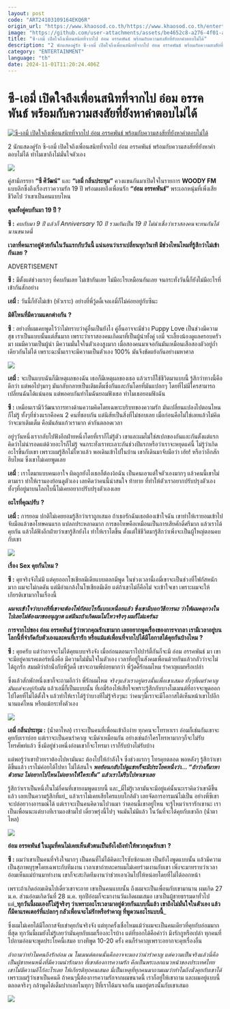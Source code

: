 ```yaml
---
layout: post
code: "ART24103109164EKQ6R"
origin_url: "https://www.khaosod.co.th/https://www.khaosod.co.th/entertainment/news_9484155"
image: "https://github.com/user-attachments/assets/be4652c8-a276-4f01-ad7e-68a0c66bfa86"
title: "ซี-เอมี่ เปิดใจถึงเพื่อนสนิทที่จากไป อ๋อม อรรคพันธ์ พร้อมกับความสงสัยที่ยังหาคำตอบไม่ได้"
description: "2 นักแสดงคู่รัก ซี-เอมี่ เปิดใจถึงเพื่อนสนิทที่จากไป อ๋อม อรรคพันธ์ พร้อมกับความสงสัยที่ยังหาคำตอบไม่ได้ ทำไมเขาถึงไม่มั่นใจตัวเอง"
category: "ENTERTAINMENT"
language: "th"
date: 2024-11-01T11:20:24.406Z
---
```


# ซี-เอมี่ เปิดใจถึงเพื่อนสนิทที่จากไป อ๋อม อรรคพันธ์ พร้อมกับความสงสัยที่ยังหาคำตอบไม่ได้

[![ซี-เอมี่ เปิดใจถึงเพื่อนสนิทที่จากไป อ๋อม อรรคพันธ์ พร้อมกับความสงสัยที่ยังหาคำตอบไม่ได้](https://www.khaosod.co.th/wpapp/uploads/2024/10/cm-Red.jpg "ซี-เอมี่ เปิดใจถึงเพื่อนสนิทที่จากไป อ๋อม อรรคพันธ์ พร้อมกับความสงสัยที่ยังหาคำตอบไม่ได้")](https://www.khaosod.co.th/wpapp/uploads/2024/10/cm-Red.jpg)

2 นักแสดงคู่รัก ซี-เอมี่ เปิดใจถึงเพื่อนสนิทที่จากไป อ๋อม อรรคพันธ์ พร้อมกับความสงสัยที่ยังหาคำตอบไม่ได้ ทำไมเขาถึงไม่มั่นใจตัวเอง

![](https://www.khaosod.co.th/wpapp/uploads/2024/10/DSC07833.jpg)

คู่สามีภรรยา **“ซี ศิวัฒน์”** และ **“เอมี่ กลิ่นประทุม”** ควงแขนกันมาเปิดใจในรายการ **WOODY FM** แบบลึกซึ้งถึงเรื่องราวความรัก 19 ปี พร้อมเผยถึงเพื่อนรัก **“อ๋อม อรรคพันธ์”** พระเอกหนุ่มที่เพิ่งเสียชีวิตไป ว่าเขาเป็นคนแบบไหน

**คุณทั้งคู่คบกันมา 19 ปี ?**

**ซี :** _คบกับมา 9 ปี แล้วก็ Anniversary 10 ปี รวมกันเป็น 19 ปี ไม่น่าเชื่อว่าเราสองคนจะทนกันได้นานขนาดนี้_

**เวลาที่คนเราอยู่ด้วยกันในวันแรกกับวันนี้ แน่นอนว่าเราเปลี่ยนทุกวินาที มีช่วงไหนไหมที่รู้สึกว่าไม่เข้ากันเลย** **?**

ADVERTISEMENT

**ซี :** มีตั้งแต่ช่วงแรกๆ ที่คบกันเลย ไม่เข้ากันเลย ไม่มีอะไรเหมือนกันเลย จนกระทั่งวันนี้ก็ยังไม่มีอะไรที่เข้ากันสักอย่าง

**เอมี่ :** วันนี้ก็ยังไม่เข้า (หัวเราะ) อย่างที่พี่วู้ดดี้เจอเอมี่ก็ไม่ค่อยอยู่กับซีนะ

**มิติไหนที่มีความแตกต่างกัน** **?**

**ซี** : อย่างที่ผมเคยพูดไว้ว่าไม่ทราบว่าคู่อื่นเป็นยังไง คู่อื่นอาจจะมีช่วง Puppy Love เป็นช่วงมีความสุข เราเป็นแบบนั้นแต่สั้นมาก เพราะว่าเราสองคนเกิดมาที่เป็นผู้นำทั้งคู่ เอมี่ จะเลี้ยงน้องดูแลครอบครัวมา ผมมีความเป็นผู้นำ มีความมั่นใจในตัวเองสูงมาก เมื่อสองคนมาเจอกันมันเหมือนเสือสองตัวอยู่ถ้ำเดียวกันไม่ได้ เพราะฉะนั้นเราจะมีความเป็นตัวเอง 100% มันจึงขัดแย้งกันอย่างมหาศาล

![](https://www.khaosod.co.th/wpapp/uploads/2024/10/S__48644100.jpg)

**เอมี่ :** จะเป็นแบบฉันก็มีเหตุผลของฉัน เธอก็มีเหตุผลของเธอ แล้วเราก็ใช้ชีวิตมาแบบนี้ รู้สึกว่าทางนี้คือดีกว่า แต่พอไปๆมาๆ มันกลับกลายเป็นเติมเต็มซึ่งกันและกันโดยที่มันแปลกๆ โดยที่ไม่มีใครสามารถเปลี่ยนฉันได้แน่นอน แต่พอคบกันทำไมฉันยอมฟังเธอ ทำไมเธอยอมฟังฉัน

**ซี :** เหมือนเรามีวิวัฒนาการทางด้านความคิดโดยเฉพาะบริบทของความรัก มันเปลี่ยนแปลงไปตอนไหนก็ไม่รู้ ทั้งๆที่ช่วงแรกคือคน 2 คนที่ชอบกัน แต่นิสัยเป็นสิ่งที่ไม่ชอบเลย เมื่อก่อนคือไม่ใช่เลยแล้วไม่คิดว่าจะมาเติมเต็ม คือมันล้นแก้วเรามาก ด่ากันตลอดเวลา

อยู่ๆวันหนึ่งเรากลับไปฟังอีกฝ่ายหนึ่งโดยที่เราก็ไม่รู้ตัว เขาและผมไม่ใช่สเปกของกันและกันตั้งแต่แรก คิดว่าไม่น่ารอดแต่ด้วยอะไรก็ไม่รู้ จนกระทั่งเราทะเลาะกันช่วงปีแรกหรือว่าเราจะหยุดแค่นี้ ไม่รู้ว่าเกิดอะไรขึ้นกับเขา เพราะผมรู้สึกไม่ไหวแล้ว พอเดินเข้าไปในบ้าน เขาก็เดินมาจับมือว่า เฮ้ย! หรือว่าอีกสักฮึบไหม ซึ่งเขาไม่เคยพูดเลย

**เอมี่** : เราโตมาแบบคนเอาใจ ผิดถูกยังไงเธอก็ต้องง้อฉัน เป็นคนเอาแต่ใจตัวเองมากๆ แล้วคนนี้เขาไม่ตามเรา ทำให้เรามองย้อนดูตัวเอง เลยคิดว่าคนนี้น่าสนใจ ท้าทาย ที่ทำให้ตัวเราอยากปรับปรุงตัวเอง ทั้งๆที่อยู่มาบนโลกใบนี้ไม่เคยอยากปรับปรุงตัวเองเลย

**อะไรที่คุณปรับ** **?**

**เอมี่ :** การยอม ปกติไม่เคยยอมรู้สึกว่าเราถูกเสมอ ถ้าเธอรักฉันเธอต้องเข้าใจฉัน เขาทำให้เรายอมเข้าไปจับมือแล้วขอโทษคนแรก แปลกประหลาดมาก การขอโทษคือเหมือนเป็นการเสียศักดิ์ศรีมาก แล้วเราได้คุยกัน แล้วได้ฟังอีกฝ่ายว่าเขารู้สึกยังไง ทำให้เราโตขึ้น ตั้งแต่ใช้ชีวิตมารู้สึกว่าเพิ่งจะเป็นผู้ใหญ่ตอนคบกับเขา

![](https://www.khaosod.co.th/wpapp/uploads/2024/10/S__48644103.jpg)

**เรื่อง** **Sex คุยกันไหม ?**

**ซี :** คุยจริงจังไม่มี แต่คุยออกโซเชียลมีเดียแบบตลกมีพูด ในช่วงเวลานี้เอมี่เขาจะเป็นช่วงที่โฟกัสหนักมาก ผมจะไม่กดดัน แต่มีอำแกล้งในโซเชียลมีเดีย แต่ถ้าเขาไม่ก็คือไม่ จะเข้าใจเขา เพราะผมจะให้เกียรติเขามากในเรื่องนี้

_**ผมจะเข้าใจว่าบางทีที่เขาจะต้องโฟกัสอะไรก็แบบเหนื่อยแล้ว ซึ่งเขามีบอกวิธีการนะ ว่าให้ผมคลุกวงในไปเลยไม่ต้องมาขออนุญาต แต่มีนะถ้าเกิดผมไม่ไหวจริงๆ ผมก็ไม่แคร์นะ**_

**การจากไปของ อ๋อม อรรคพันธ์ รู้ว่าพวกคุณรักเขามาก เลยอยากพูดเรื่องของการจากลา เรามีเวลาอยู่บนโลกนี้ที่จำกัดกับตัวเองและคนที่เรารัก หรือแม้แต่เพื่อนที่จากไปได้มีโอกาสได้คุยกันบ้างไหม** **?**

**ซี :** คุยครับ แต่ว่าอาจจะไม่ได้คุยแบบจริงจัง เมื่อก่อนตอนเราไปปาร์ตี้กันก็จะมี อ๋อม อรรคพันธ์ มา เขาจะมีอยู่คาแรคเตอร์หนึ่งคือ มีความไม่มั่นใจในตัวเอง เวลาที่อยู่ในสังคมเพื่อนด้วยกันแล้วกลัวว่าจะไม่ได้ถูกรัก สมมติว่าถ้านั่งกับพี่วู้ดดี้ เขาจะถามพี่บ่อยมากว่า พี่วู้ดดี้รักผมไหม รำคาญผมหรือเปล่า

ซึ่งแล้วสักพักหนึ่งเขาก็จะถามอีกว่า พี่รักผมไหม _จริงๆแล้วเราอยู่ตรงนั้นเพื่อเขาเสมอ ทั้งๆที่ผมรำคาญมันแต่จะอยู่กับมัน_ แล้วเอมี่ก็เป็นแบบนั้น ที่เอมี่ร้องไห้เสียใจเพราะรู้สึกกับบางโมเมนต์ที่อาจจะพูดออกไปโดยที่ไม่ได้ตั้งใจ แล้วทำให้เราได้รู้ว่าบางทีไม่รู้จริงๆนะ ว่าคนๆนี้เราจะมีโอกาสได้เห็นหน้าเขาไปอีกนานแค่ไหน หรือแม้กระทั่งตัวเอง

![](https://www.khaosod.co.th/wpapp/uploads/2024/10/S__48644101.jpg)

**เอมี่ กลิ่นประทุม :** (น้ำตาไหล) เราจะเป็นคนที่เพื่อนเข้าถึงง่าย ทุกคนจะโทรหาเรา อ๋อมก็เช่นกันเขาจะคุยกับเราบ่อย แต่เราจะเป็นคนรำคาญ จะมีด่าเหมือนกัน อย่างเช่นถ้าใครโทรหามากๆก็จะไม่รับโทรศัพท์แล้ว ซึ่งมีอยู่ช่วงหนึ่งอ๋อมเขาก็จะโทรมา เราก็รับบ้างไม่รับบ้าง

แต่พอรู้ว่าเขาป่วยเราต้องไปหามันนะ ต้องไปให้กำลังใจ ซึ่งช่วงแรกๆ โทรคุยตลอด พอหลังๆ รู้สึกว่าเขาดีขึ้นแล้ว เราไม่ค่อยได้ไปหา ไม่ได้สนใจ _**พอย้อนกลับไปดูแชทก็จะมีประโยคหนึ่งว่า… “ถ้าว่างก็มาหาด้วยนะ ไม่อยากไปไหนไม่อยากให้ใครเห็น” แล้วเราไม่รีบไปหาเขาเลย**_

รู้สึกว่าเราเป็นหนึ่งในไม่กี่คนที่เขายอมพูดแบบนี้ และ_มี่ไม่รู้เวลามันจะมีอยู่แค่นั้นนะเราคิดว่าเขาดีขึ้นแล้ว เลยเป็นความรู้สึกที่แย่_ แล้วเราไม่เคยเสียใครแบบใกล้ตัว เลยจัดการอารมณ์ไม่เป็น อย่างพี่ซีเขาจะปล่อยวางอารมณ์ได้ แต่เราจะเป็นคนคิดวนไปวนมา ว่าตอนนี้เขาอยู่ไหน จะรู้ไหมว่าเรารักเขานะ เราเป็นเพื่อนนะแต่บางทีเรามองข้ามไป เดี๋ยวพรุ่งนี้ไปๆ จนมันไม่มีแล้ว ในวันที่จะได้คุยกับเขาอีก (น้ำตาไหล)

![](https://www.khaosod.co.th/wpapp/uploads/2024/10/S__48644105.jpg)

**อ๋อม อรรคพันธ์ ในมุมที่คนไม่เคยเห็นตัวตนเป็นยังไงถึงทำให้พวกคุณรักเขา** **?**

**ซี :** ผมว่าเขาเป็นคนที่จริงใจมากๆ เป็นคนที่ไม่ได้คิดอะไรซับซ้อนเลย เป็นยังไงพูดแบบนั้น แล้วมีความเป็นสุภาพบุรุษโดยเฉพาะกับทีมงาน เวลาเขาถ่ายละครผมไม่เคยร่วมงานกับเขา เพิ่งจะมาทราบว่าเวลาอ๋อมเห็นแม่บ้านมาทำงาน เขาก็จะสะกิดทีมงานว่าช่วยเอาเงินไปให้หน่อยโดยที่ไม่ได้ออกหน้า

เพราะถ้าเกิดอ๋อมเดินไปเดี๋ยวเขาจะอาย เขาเป็นคนแบบนั้น ถึงผมจะเป็นเพื่อนกับเขามานาน ผมเกิด 27 ม.ค. ส่วนอ๋อมเกิดวันที่ 28 ม.ค. ทุกปีอ๋อมก็จะมางานวันเกิดผมเสมอ เขาเป็นผู้ชายธรรมดาทั่วไป แต่_**ทุกวันนี้ผมเองก็ไม่รู้จริงๆ ว่าเพราะอะไรเวลามาอยู่ด้วยกันแบบนี้แล้ว เขาถึงไม่มั่นใจในตัวเอง แล้วก็มีคาแรคเตอร์ที่แปลกๆ กลัวเพื่อนจะไม่รักหรือรำคาญ ที่พูดวนอะไรแบบนี้**_

ซึ่งผมไม่เคยได้มีโอกาสจับเข่าคุยกันจริงจัง แต่ทุกครั้งเชื่อไหมแม้ว่าผมจะเป็นคนเดียวที่คุยกับอ๋อมมากที่สุด ทุกวันนี้ผมยังไม่รู้เลยว่ามันคุยกับผมเรื่องอะไรบ้าง แต่ที่บอกได้คือคำว่า มึงรักกูหรือเปล่า ทุกคนที่ไปถามอ๋อมจะพูดประโยคนี้เสมอ บางทีพูด 10-20 ครั้ง คนก็รำคาญเพราะอยากจะคุยเรื่องอื่น

_ถ้าถามว่าทำไมคนถึงรักอ๋อม ณ โมเมนต์ตอนนั้นคืออาจจะมองว่าน่ารำคาญ แต่ความเป็นจริงแล้วนี่คือ เป็นผู้ชายคนหนึ่งที่มีความน่ารักมาก ที่เขาต้องการความรัก คือเป็นพระเอกแนวหน้าของประเทศไทย เขาไม่มีความอีโก้อะไรเลย ให้เกียรติทุกคนเสมอ นี่เป็นเหตุที่ทุกคนมาถามผมว่าทำไมถึงนั่งคุยกับเขาได้_ เพราะผมรู้ว่าเขาเป็นคนดี ถ้าคนๆนี้ต้องการความรักจากผมขนาดนี้ เราก็อยู่ให้เขาถาม และผมอยู่แบบนี้ตลอดจริงๆ กล้าพูดได้เต็มปากเลยในทุกๆ ปีที่เราได้มาเจอกัน ผมอยู่ตรงนั้นกับเขาเสมอ

![](https://www.khaosod.co.th/wpapp/uploads/2024/10/DSC07808.jpg)